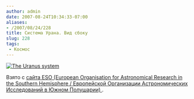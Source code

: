 ```yaml
---
author: admin
date: 2007-08-24T10:34:33-07:00
aliases:
- /2007/08/24/228
title: Система Урана. Вид сбоку
slug: 228
tags:
 - Космос
---
```


[![The Uranus system](/2007/08/phot-37-07-preview.jpg)](/2007/08/phot-37-07-normal.jpg)

Взято с [сайта ESO (European Organisation for Astronomical Research in the Southern Hemisphere / Европейской Организации Астрономических Исследований в Южном Полушарии) ](http://www.eso.org/public/outreach/press-rel/pr-2007/pr-37-07.html).
